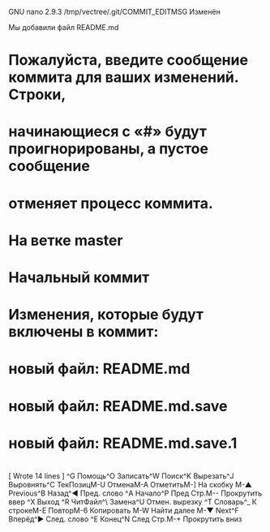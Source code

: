   GNU nano 2.9.3                                                                                                           /tmp/vectree/.git/COMMIT_EDITMSG                                                                                                           Изменён  

Мы добавили файл  README.md
# Пожалуйста, введите сообщение коммита для ваших изменений. Строки,
# начинающиеся с «#» будут проигнорированы, а пустое сообщение
# отменяет процесс коммита.
#
# На ветке master
#
# Начальный коммит
#
# Изменения, которые будут включены в коммит:
#       новый файл:    README.md
#       новый файл:    README.md.save
#       новый файл:    README.md.save.1
#















































                                                                                                                              [ Wrote 14 lines ]
^G Помощь         ^O Записать       ^W Поиск          ^K Вырезать       ^J Выровнять      ^C ТекПозиц       M-U Отмена        M-A Отметить      M-] На скобку     M-▲ Previous      ^B Назад          ^◀ Пред. слово    ^A Начало         ^P Пред Cтр.      M-- Прокрутить ввер
^X Выход          ^R ЧитФайл        ^\ Замена         ^U Отмен. вырезку ^T Словарь        ^_ К строке       M-E Повтор        M-6 Копировать    M-W Найти далее   M-▼ Next          ^F Вперёд         ^▶ След. слово    ^E Конец          ^N След Стр.      M-+ Прокрутить вниз
